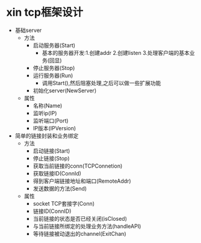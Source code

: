 # xin tcp框架设计

- 基础server
  - 方法
    - 启动服务器(Start)
      - 基本的服务器开发:1.创建addr 2.创建listen 3.处理客户端的基本业务(回显)
    - 停止服务器(Stop)
    - 运行服务器(Run)
      - 调用Start(),然后阻塞处理,之后可以做一些扩展功能
    - 初始化server(NewServer)
  - 属性
    - 名称(Name)
    - 监听ip(IP)
    - 监听端口(Port)
    - IP版本(IPVersion)
- 简单的链接封装和业务绑定
  - 方法
    - 启动链接(Start)
    - 停止链接(Stop)
    - 获取当前链接的conn(TCPConnetion)
    - 获取链接ID(ConnId)
    - 得到客户端链接地址和端口(RemoteAddr)
    - 发送数据的方法(Send)
  - 属性
    - socket TCP套接字(Conn)
    - 链接ID(ConnID)
    - 当前链接的状态是否已经关闭(isClosed)
    - 与当前链接所绑定的处理业务方法(handleAPI)
    - 等待链接被动退出的channel(ExitChan)